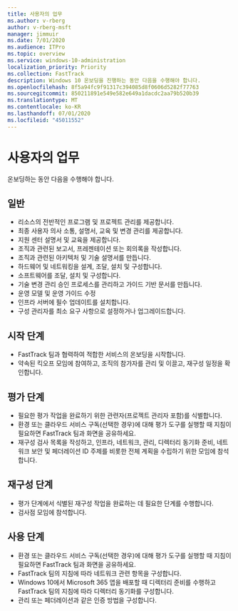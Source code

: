 ```yaml
---
title: 사용자의 업무
ms.author: v-rberg
author: v-rberg-msft
manager: jimmuir
ms.date: 7/01/2020
ms.audience: ITPro
ms.topic: overview
ms.service: windows-10-administration
localization_priority: Priority
ms.collection: FastTrack
description: Windows 10 온보딩을 진행하는 동안 다음을 수행해야 합니다.
ms.openlocfilehash: 8f5a94fc9f91317c394085d8f0606d5282f77763
ms.sourcegitcommit: 850211891e549e582e649a1dacdc2aa79b520b39
ms.translationtype: MT
ms.contentlocale: ko-KR
ms.lasthandoff: 07/01/2020
ms.locfileid: "45011552"
---
```

# <a name="your-responsibilities"></a>사용자의 업무

온보딩하는 동안 다음을 수행해야 합니다.

## <a name="general"></a>일반

- 리소스의 전반적인 프로그램 및 프로젝트 관리를 제공합니다.
- 최종 사용자 의사 소통, 설명서, 교육 및 변경 관리를 제공합니다.
- 지원 센터 설명서 및 교육을 제공합니다.
- 조직과 관련된 보고서, 프레젠테이션 또는 회의록을 작성합니다.
- 조직과 관련된 아키텍처 및 기술 설명서를 만듭니다.
- 하드웨어 및 네트워킹을 설계, 조달, 설치 및 구성합니다.
- 소프트웨어를 조달, 설치 및 구성합니다.
- 기술 변경 관리 승인 프로세스를 관리하고 가이드 기반 문서를 만듭니다.
- 운영 모델 및 운영 가이드 수정
- 인프라 서버에 필수 업데이트를 설치합니다.
- 구성 관리자를 최소 요구 사항으로 설정하거나 업그레이드합니다.

## <a name="initiate-phase"></a>시작 단계

- FastTrack 팀과 협력하여 적합한 서비스의 온보딩을 시작합니다.
- 약속된 킥오프 모임에 참여하고, 조직의 참가자를 관리 및 이끌고, 재구성 일정을 확인합니다.

## <a name="assess-phase"></a>평가 단계

- 필요한 평가 작업을 완료하기 위한 관련자(프로젝트 관리자 포함)를 식별합니다.
- 환경 또는 클라우드 서비스 구독(선택한 경우)에 대해 평가 도구를 실행할 때 지침이 필요하면 FastTrack 팀과 화면을 공유하세요.
- 재구성 검사 목록을 작성하고, 인프라, 네트워크, 관리, 디렉터리 동기화 준비, 네트워크 보안 및 페더레이션 ID 주제를 비롯한 전체 계획을 수립하기 위한 모임에 참석합니다.

## <a name="remediate-phase"></a>재구성 단계

- 평가 단계에서 식별된 재구성 작업을 완료하는 데 필요한 단계를 수행합니다.
- 검사점 모임에 참석합니다.

## <a name="enable-phase"></a>사용 단계

- 환경 또는 클라우드 서비스 구독(선택한 경우)에 대해 평가 도구를 실행할 때 지침이 필요하면 FastTrack 팀과 화면을 공유하세요.
- FastTrack 팀의 지침에 따라 네트워크 관련 항목을 구성합니다.
- Windows 10에서 Microsoft 365 앱을 배포할 때 디렉터리 준비를 수행하고 FastTrack 팀의 지침에 따라 디렉터리 동기화를 구성합니다.
- 관리 또는 페더레이션과 같은 인증 방법을 구성합니다.

